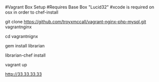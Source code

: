 #Vagrant Box Setup
#Requires Base Box "Lucid32"
#xcode is required on osx in order to chef-install

git clone https://github.com/troyxmccall/vagrant-nginx-php-mysql.git vagrantnginx

cd vagrantnignx

gem install librarian

librarian-chef install

vagrant up

http://33.33.33.33

